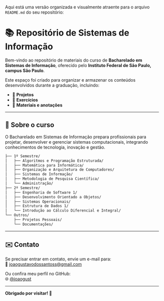 Aqui está uma versão organizada e visualmente atraente para o arquivo `README.md` do seu repositório:  

# 📚 Repositório de Sistemas de Informação  

Bem-vindo ao repositório de materiais do curso de **Bacharelado em Sistemas de Informação**, oferecido pelo **Instituto Federal de São Paulo, campus São Paulo**.  

Este espaço foi criado para organizar e armazenar os conteúdos desenvolvidos durante a graduação, incluindo:  
- 📂 **Projetos**  
- 📝 **Exercícios**  
- 📖 **Materiais e anotações**  
---

## 🏫 Sobre o curso  
O Bacharelado em Sistemas de Informação prepara profissionais para projetar, desenvolver e gerenciar sistemas computacionais, integrando conhecimentos de tecnologia, inovação e gestão.  
```markdown
├── 1º Semestre/
│   ├── Algoritmos e Programação Estruturada/
│   ├── Matemática para Informática/
│   ├── Organização e Arquitetura de Computadores/
│   ├── Sistemas de Informação/
│   ├── Metodologia de Pesquisa Científica/
│   └── Administração/
├── 2º Semestre/
│   ├── Engenharia de Software 1/
│   ├── Desenvolvimento Orientado a Objetos/
│   ├── Sistemas Operacionais/
│   ├── Estrutura de Dados 1/
│   └── Introdução ao Cálculo Diferencial e Integral/
└── Outros/
    ├── Projetos Pessoais/
    └── Documentações/
```

---

## ✉️ Contato  
Se precisar entrar em contato, envie um e-mail para:  
📧 [joaogustavodossantoss@gmail.com](mailto:joaogustavodossantoss@gmail.com)  

Ou confira meu perfil no GitHub:  
🌐 [@joaogust](https://github.com/joaogust)

---

**Obrigado por visitar! 🚀**
